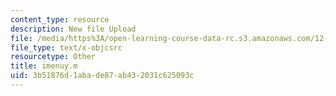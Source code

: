 ```yaml
---
content_type: resource
description: New file Upload
file: /media/https%3A/open-learning-course-data-rc.s3.amazonaws.com/12-811-tropical-meteorology-spring-2011/3b51876d1abade87ab432031c625093c_imenuy.m
file_type: text/x-objcsrc
resourcetype: Other
title: imenuy.m
uid: 3b51876d-1aba-de87-ab43-2031c625093c
---
```

